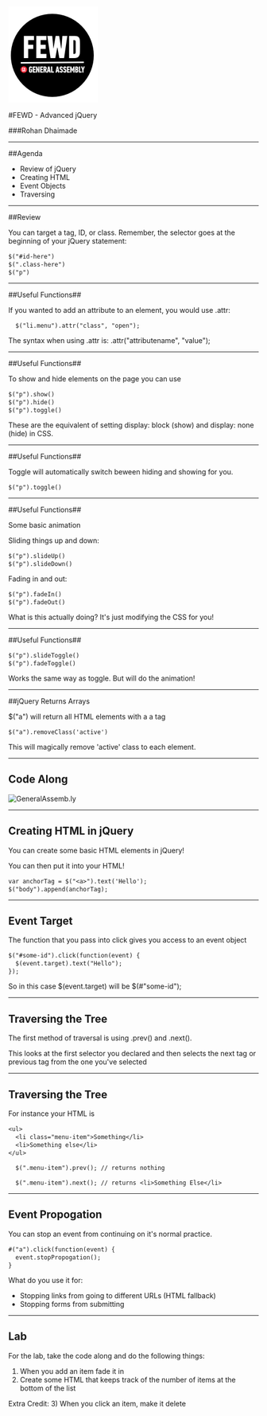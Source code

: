 ![GeneralAssemb.ly](../../img/icons/FEWD_Logo.png)

#FEWD - Advanced jQuery

###Rohan Dhaimade

---


##Agenda

*	Review of jQuery
* Creating HTML
* Event Objects
* Traversing


---

##Review

You can target a tag, ID, or class. Remember, the selector goes at the beginning of your jQuery statement:

```
$("#id-here")
$(".class-here")
$("p")
```

---

##Useful Functions##

If you wanted to add an attribute to an element, you would use .attr:

```
  $("li.menu").attr("class", "open");
```

The syntax when using .attr is: .attr("attributename", "value");

---

##Useful Functions##

To show and hide elements on the page you can use

```
$("p").show()
$("p").hide()
$("p").toggle()
```

These are the equivalent of setting display: block (show) and display: none (hide) in CSS.

---

##Useful Functions##

Toggle will automatically switch beween hiding and showing for you.

```
$("p").toggle()
```

---

##Useful Functions##

Some basic animation

Sliding things up and down:

```
$("p").slideUp()
$("p").slideDown()
```

Fading in and out:

```
$("p").fadeIn()
$("p").fadeOut()

```

What is this actually doing? It's just modifying the CSS for you!

---

##Useful Functions##

```
$("p").slideToggle()
$("p").fadeToggle()
```

Works the same way as toggle. But will do the animation!

---

##jQuery Returns Arrays

$("a") will return all HTML elements with a a tag

```
$("a").removeClass('active')
```

This will magically remove 'active' class to each element.

---

## Code Along ##

![GeneralAssemb.ly](../img/icons/code_along.png)

---

## Creating HTML in jQuery ##

You can create some basic HTML elements in jQuery!

You can then put it into your HTML!

```
var anchorTag = $("<a>").text('Hello');
$("body").append(anchorTag);

```

---

## Event Target ##

The function that you pass into click gives you access to an event object

```
$("#some-id").click(function(event) {
  $(event.target).text("Hello");
});
```

So in this case $(event.target) will be $(#"some-id");

---

## Traversing the Tree ##

The first method of traversal is using .prev() and .next().

This looks at the first selector you declared and then selects the next tag or previous tag from the one you've selected

---

## Traversing the Tree ##

For instance your HTML is

```
<ul>
  <li class="menu-item">Something</li>
  <li>Something else</li>
</ul>
```

```
  $(".menu-item").prev(); // returns nothing
```

```
  $(".menu-item").next(); // returns <li>Something Else</li>
```

---

## Event Propogation ##

You can stop an event from continuing on it's normal practice.

```
#("a").click(function(event) {
  event.stopPropogation();
}
```

What do you use it for:

* Stopping links from going to different URLs (HTML fallback)
* Stopping forms from submitting

---

## Lab ##

For the lab, take the code along and do the following things:

1) When you add an item fade it in
2) Create some HTML that keeps track of the number of items at the bottom of the list

Extra Credit:
3) When you click an item, make it delete

